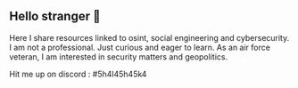 ## Hello stranger 👋

Here I share resources linked to osint, social engineering and cybersecurity.
I am not a professional. Just curious and eager to learn.
As an air force veteran, I am interested in security matters and geopolitics.

Hit me up on discord : #5h4l45h45k4
